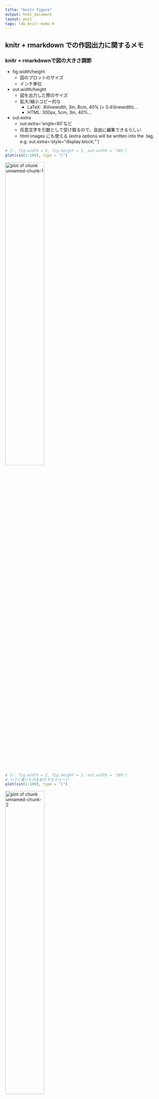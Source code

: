 ```yaml
---
title: "knitr figure"
output: html_document
layout: post
tags: lab knitr memo R
---
```


## knitr + rmarkdown での作図出力に関するメモ

### knitr + rmarkdownで図の大きさ調節

- fig.width/height
    - 図のプロットのサイズ
    - インチ単位
- out.width/height
    - 図を出力した際のサイズ
    - 拡大/縮小コピー的な
        - LaTeX: .8\\linewidth, 3in, 8cm, 40% (= 0.4\linewidth)...
        - HTML: 300px, 5cm, 3in, 40%...
- out.extra
    - out.extra='angle=90'など
    - 任意文字を引数として受け取るので、自由に編集できるらしい
    - html images にも使える (extra options will be written into the <img /> tag, e.g. out.extra='style="display:block;"')


```r
# {r, fig.width = 5, fig.height = 5, out.width = '50%'}
plot(sin(1:100), type = "l")
```

<img src="/figure/source/2016-08-01-FigsinKnitr/unnamed-chunk-1-1.png" title="plot of chunk unnamed-chunk-1" alt="plot of chunk unnamed-chunk-1" width="50%" />


```r
# {r, fig.width = 2, fig.height = 2, out.width = '50%'}
# 小さく書いたのを拡大するイメージ
plot(sin(1:100), type = "l")
```

<img src="/figure/source/2016-08-01-FigsinKnitr/unnamed-chunk-2-1.png" title="plot of chunk unnamed-chunk-2" alt="plot of chunk unnamed-chunk-2" width="50%" />


```r
# {r, fig.width = 7, fig.height = 7, out.width = '50%'}
# 大きく書いたのを縮小するイメージ
plot(sin(1:100), type = "l")
```

<img src="/figure/source/2016-08-01-FigsinKnitr/unnamed-chunk-3-1.png" title="plot of chunk unnamed-chunk-3" alt="plot of chunk unnamed-chunk-3" width="50%" />


### 図のキャプションにhtmlタグを直打ちする

図のキャプションに特殊文字、上付き文字、斜体を使う場合など  
chunk optionにそのままhtmlタグ入りの文字列を入れると、`fig.cap`以下の引数が無視される  


```r
caption_html <- 
  "with html tag <i>test</i><sup>test</sup>."
caption_plain <- 
  "without html tag testtest."

knitr::opts_chunk$set(fig.width = 5)
```


```r
# htmlタグなし
# {r, fig.cap = caption_plain}

plot(1:10)
```

![without html tag testtest.](/figure/source/2016-08-01-FigsinKnitr/unnamed-chunk-5-1.png)

タグなしの場合のhtmlのソース


```html
<img src="略=" alt="without html tag testtest." width="480">
<p class="caption">
without html tag testtest.
</p>
```



```r
# hook + htmlタグ
# {r, fig.cap = caption_html}

plot(1:10)
```

![with html tag <i>test</i><sup>test</sup>.](/figure/source/2016-08-01-FigsinKnitr/unnamed-chunk-7-1.png)

タグありの場合のhtmlのソース  
`.&quot;`のあたりでタグがコンタミしているため、fig.widthに引数が届いていない  


```html
<img src="略=" alt="with html tag &lt;i&gt;test&lt;/i&gt;&lt;sup&gt;test&lt;/sup&gt;.&quot; width=“480” /&gt;
&lt;p class=" caption">
with html tag <i>test</i><sup>test</sup>.
</p>
```

こういうときのために`knit_hooks`がある  
chunkの表示だったり実行だったりを自分好みにする  
setup chunkで読み込むのがよい  


```r
# hook + htmlタグ
# {r, html.cap = caption_html}

knitr::knit_hooks$set(html.cap = function(before, options, envir) {
  if(!before) {
    paste0('<p class="caption">', options$html.cap, "</p>")
  }
})

plot(1:10)
```

![plot of chunk unnamed-chunk-9](/figure/source/2016-08-01-FigsinKnitr/unnamed-chunk-9-1.png)<p class="caption">with html tag <i>test</i><sup>test</sup>.</p>

hookしたタグありの場合のhtmlのソース  


```html
<img src="略=" width="480" />
<p class="caption">
with html tag <i>test</i><sup>test</sup>.
</p>
```


### ローカルの画像を直接貼り付ける

Drawソフトで書いた画像、あるいは写真を貼付ける、といった場合、２つの方法がある

1. html部にmarkdown記法 (直書き)  
html部に`![図のキャプション](/path/to/image)`と直書きする
図のキャプションをhtml書きしないといけなかったり、変数として扱えなかったり、と面倒が多い  

2. chunk内にknitr::include_graphics  

```r
knitr::include_graphics(path = "path/to/image")
```


#### 参考ページ  
[R markdown(knitr)パッケージのchunk optionまとめ](http://d.hatena.ne.jp/teramonagi/20130615/1371303616)  
[Chunk options and package options](http://yihui.name/knitr/options/)  
[caption in the html output of knitr](http://stackoverflow.com/questions/15010732/caption-in-the-html-output-of-knitr)  
[How to set size for local image using knitr for markdown?](http://stackoverflow.com/questions/15625990/how-to-set-size-for-local-image-using-knitr-for-markdown)  


```r
session_info()
```

```
## Error in eval(expr, envir, enclos): could not find function "session_info"
```

